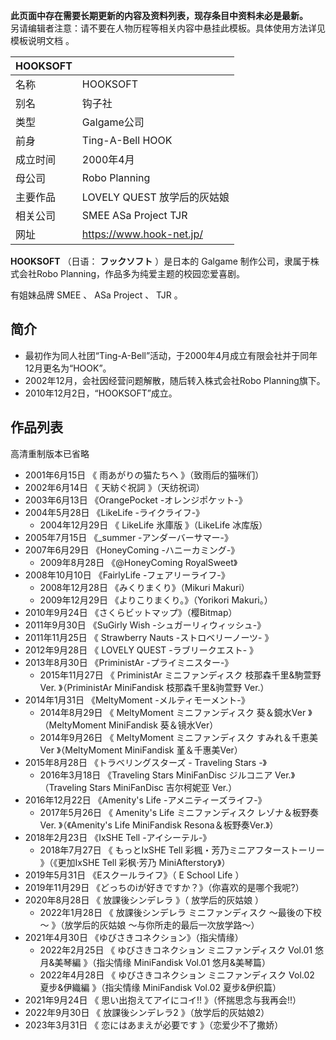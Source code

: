 **此页面中存在需要长期更新的内容及资料列表，现存条目中资料未必是最新。**  
另请编辑者注意：请不要在人物历程等相关内容中悬挂此模板。具体使用方法详见  模板说明文档  。

|  HOOKSOFT  ||
|---|---|
|名称  |  HOOKSOFT   |
|别名  |  钩子社   |
|类型  |  Galgame公司   |
|前身  |  Ting-A-Bell  HOOK   |
|成立时间  |  2000年4月   |
|母公司  |  Robo Planning   |
|主要作品  |  LOVELY QUEST  放学后的灰姑娘   |
|相关公司  |  SMEE  ASa Project  TJR   |
|网址  |  https://www.hook-net.jp/   |
  
**HOOKSOFT** （日语：  **フックソフト** ）是日本的  Galgame  制作公司，隶属于株式会社Robo
Planning，作品多为纯爱主题的校园恋爱喜剧。

有姐妹品牌  SMEE  、  ASa Project  、  TJR  。

##  简介

  * 最初作为同人社团“Ting-A-Bell”活动，于2000年4月成立有限会社并于同年12月更名为“HOOK”。 
  * 2002年12月，会社因经营问题解散，随后转入株式会社Robo Planning旗下。 
  * 2010年12月2日，“HOOKSOFT”成立。 

##  作品列表

高清重制版本已省略

  * 2001年6月15日 《  雨あがりの猫たちへ  》（致雨后的猫咪们） 
  * 2002年6月14日 《  天紡ぐ祝詞  》（天纺祝词） 
  * 2003年6月13日 《OrangePocket -オレンジポケット-》 
  * 2004年5月28日 《LikeLife -ライクライフ-》 
    * 2004年12月29日 《  LikeLife 氷庫版  》（LikeLife 冰库版） 
  * 2005年7月15日 《_summer -アンダーバーサマー-》 
  * 2007年6月29日 《HoneyComing -ハニーカミング-》 
    * 2009年8月28日 《@HoneyComing RoyalSweet》 
  * 2008年10月10日 《FairlyLife -フェアリーライフ-》 
    * 2008年12月28日 《みくりまくり》（Mikuri Makuri） 
    * 2009年12月29日 《よりこりまくり。》（Yorikori Makuri。） 
  * 2010年9月24日 《さくらビットマップ》（樱Bitmap） 
  * 2011年9月30日 《SuGirly Wish -シュガーリィウィッシュ-》 
  * 2011年11月25日 《  Strawberry Nauts -ストロベリーノーツ-  》 
  * 2012年9月28日 《  LOVELY QUEST -ラブリークエスト-  》 
  * 2013年8月30日 《PriministAr -プライミニスター-》 
    * 2015年11月27日 《  PriministAr ミニファンディスク 枝那森千里&駒萱野 Ver.  》（PriministAr MiniFandisk 枝那森千里&驹萱野 Ver.） 
  * 2014年1月31日 《MeltyMoment -メルティモーメント-》 
    * 2014年8月29日 《  MeltyMoment ミニファンディスク 葵＆鏡水Ver  》（MeltyMoment MiniFandisk 葵＆镜水Ver） 
    * 2014年9月26日 《  MeltyMoment ミニファンディスク すみれ＆千恵美Ver  》（MeltyMoment MiniFandisk 堇＆千惠美Ver） 
  * 2015年8月28日 《トラベリングスターズ - Traveling Stars -》 
    * 2016年3月18日 《Traveling Stars MiniFanDisc ジルコニア Ver.》（Traveling Stars MiniFanDisc 吉尔柯妮亚 Ver.） 
  * 2016年12月22日 《Amenity's Life -アメニティーズライフ-》 
    * 2017年5月26日 《  Amenity's Life ミニファンディスク レゾナ＆板野奏Ver.  》（《Amenity's Life MiniFandisk Resona＆板野奏Ver.》） 
  * 2018年2月23日 《IxSHE Tell -アイシーテル-》 
    * 2018年7月27日 《  もっとIxSHE Tell 彩楓・芳乃ミニアフターストーリー  》（《更加IxSHE Tell 彩枫·芳乃 MiniAfterstory》） 
  * 2019年5月31日 《Eスクールライフ》（  E School Life  ） 
  * 2019年11月29日 《どっちのiが好きですか？》（你喜欢的是哪个我呢?） 
  * 2020年8月28日 《  放課後シンデレラ  》（  放学后的灰姑娘  ） 
    * 2022年1月28日 《  放課後シンデレラ ミニファンディスク ～最後の下校～  》（放学后的灰姑娘 ～与你所走的最后一次放学路～） 
  * 2021年4月30日 《ゆびさきコネクション》（指尖情缘） 
    * 2022年2月25日 《  ゆびさきコネクション ミニファンディスク Vol.01 悠月&美琴編  》（指尖情缘 MiniFandisk Vol.01 悠月&美琴篇） 
    * 2022年4月28日 《  ゆびさきコネクション ミニファンディスク Vol.02 夏步&伊織編  》（指尖情缘 MiniFandisk Vol.02 夏步&伊织篇） 
  * 2021年9月24日 《  思い出抱えてアイにコイ!!  》（怀揣思念与我再会!!） 
  * 2022年9月30日 《  放課後シンデレラ2  》（放学后的灰姑娘2） 
  * 2023年3月31日 《  恋にはあまえが必要です  》（恋爱少不了撒娇） 